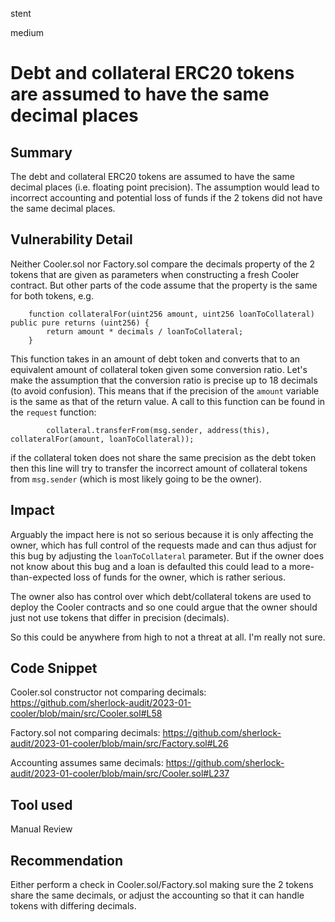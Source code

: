 stent

medium

# Debt and collateral ERC20 tokens are assumed to have the same decimal places

## Summary

The debt and collateral ERC20 tokens are assumed to have the same decimal places (i.e. floating point precision). The assumption would lead to incorrect accounting and potential loss of funds if the 2 tokens did not have the same decimal places.

## Vulnerability Detail

Neither Cooler.sol nor Factory.sol compare the decimals property of the 2 tokens that are given as parameters when constructing a fresh Cooler contract. But other parts of the code assume that the property is the same for both tokens, e.g.
```solidity
    function collateralFor(uint256 amount, uint256 loanToCollateral) public pure returns (uint256) {
        return amount * decimals / loanToCollateral;
    }
```
This function takes in an amount of debt token and converts that to an equivalent amount of collateral token given some conversion ratio. Let's make the assumption that the conversion ratio is precise up to 18 decimals (to avoid confusion). This means that if the precision of the `amount` variable is the same as that of the return value. A call to this function can be found in the `request` function:
```solidity
        collateral.transferFrom(msg.sender, address(this), collateralFor(amount, loanToCollateral));
```
if the collateral token does not share the same precision as the debt token then this line will try to transfer the incorrect amount of collateral tokens from `msg.sender` (which is most likely going to be the owner).

## Impact

Arguably the impact here is not so serious because it is only affecting the owner, which has full control of the requests made and can thus adjust for this bug by adjusting the `loanToCollateral` parameter. But if the owner does not know about this bug and a loan is defaulted this could lead to a more-than-expected loss of funds for the owner, which is rather serious.

The owner also has control over which debt/collateral tokens are used to deploy the Cooler contracts and so one could argue that the owner should just not use tokens that differ in precision (decimals).

So this could be anywhere from high to not a threat at all. I'm really not sure.

## Code Snippet
Cooler.sol constructor not comparing decimals: https://github.com/sherlock-audit/2023-01-cooler/blob/main/src/Cooler.sol#L58

Factory.sol not comparing decimals: https://github.com/sherlock-audit/2023-01-cooler/blob/main/src/Factory.sol#L26

Accounting assumes same decimals: https://github.com/sherlock-audit/2023-01-cooler/blob/main/src/Cooler.sol#L237
## Tool used

Manual Review

## Recommendation

Either perform a check in Cooler.sol/Factory.sol making sure the 2 tokens share the same decimals, or adjust the accounting so that it can handle tokens with differing decimals.
